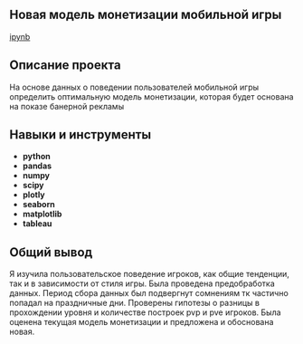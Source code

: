 ## Новая модель монетизации мобильной игры
[ipynb](https://github.com/anngnk/Portfolio/blob/main/game_monetisation/games.ipynb)

## Описание проекта

На основе данных о поведении пользователей мобильной игры определить оптимальную модель монетизации, которая будет основана на показе банерной рекламы

## Навыки и инструменты


- **python**
- **pandas**
- **numpy**
- **scipy**
- **plotly**
- **seaborn**
- **matplotlib**
- **tableau**

## 

## Общий вывод

Я изучила пользовательское поведение игроков, как общие тенденции, так и в зависимости от стиля игры. Была проведена предобработка данных. Период сбора данных был подвергнут сомнениям тк частично попадал на праздничные дни.  Проверены гипотезы о разницы в прохождении уровня и количестве построек pvp и pve игроков. Была оценена текущая модель монетизации и предложена и обоснована новая.  
